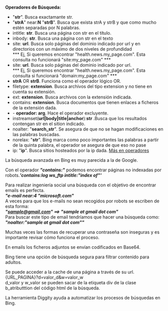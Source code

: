 __Operadores de Búsqueda:__

+ "__str__". Busca exactamante str.
+ "__strA__" near:__N__ "__strB__". Busca que exista strA y strB y que como mucho estén separadas por N palabras.
+ intitle: __str__. Busca una página con str en el título.
+ inbody: __str__. Busca una página con str en el texto
+ site: __url__. Busca solo páginas del dominio indicado por url y en directorios con un máximo de dos niveles de profundidad<br>
                *** Ej, Si queremos encontrar "health.news.my_page.com". Esta consulta no funcionará "site:my_page.com" *** 
+ site: __url__. Busca solo páginas del dominio indicado por url.<br>
                *** Ej, Si queremos encontrar "health.news.my_page.com". Esta consulta si funcionará "domain:my_page.com" *** 
+ __strA__ OR __strB__. Funciona como el operador lógico OR.
+ filetype: __extension__. Busca archivos del tipo extension y no tiene en cuenta su extensión.
+ ext: __extension__. Busca archivos con la extensión indicada.
+ contains: __extension__. Busca documentos que tienen enlaces a ficheros de la extensión dada.
+ \- __operador: arg__. Hace el operador excluyente.
+ instreamset(__url|body|title|anchor__):__str__ .Busca que los resultados contengan str en el sition indicado. 
+ noalter: "__search_str__". Se asegura de que no se hagan modificaciones en las palabras buscadas.
+ norelax: "__str__". Bing marca como poco importantes las palabras a partir de la quinta palabra, el operador se asegura de que eso no pase
+ ip: "__ip__". Busca sitios hosteados por la ip dada.
[Más en operadores](https://docs.microsoft.com/en-us/previous-versions/bing/search/ff795634(v=msdn.10))

La búsqueda avanzada en Bing es muy parecida a la de Google.

Con el operador ***"contains:"*** podemos encontrar páginas no indexadas por robots.***'contains:log ws_ftp intitle:"index of"'***

Para realizar ingeniería social una búsqueda con el objetivo de encontrar emails es perfecta.<br>
***"e-mail near:4 "microsoft.com"***<br>
A veces para que los e-mails no sean recogidos por robots se escriben de esta forma:<br>
***"sample@gmail.com" ==> "sample at gmail dot com"***<br>
Para buscar este tipo de email tendríamos que hacer una búsqueda como: ***"noalter:"sample at gmail dot com""***

Muchas veces las formas de recuperar una contraseña son inseguras y es importante revisar cómo funciona el proceso.

En emails los ficheros adjuntos se envían codificados en Base64.

Bing tiene una opción de búsqueda segura para filtrar contenido para adultos.

Se puede acceder a la cache de una página a través de su url.<br>
{URL_PAGINA}?d=valor_d&w=valor_w <br>
d_valor y w_valor se pueden sacar de la etiqueta div de la clase b_atributttion del código html de la búsqueda.

La herramienta Diggity ayuda a automatizar los procesos de búsquedas en Bing.
